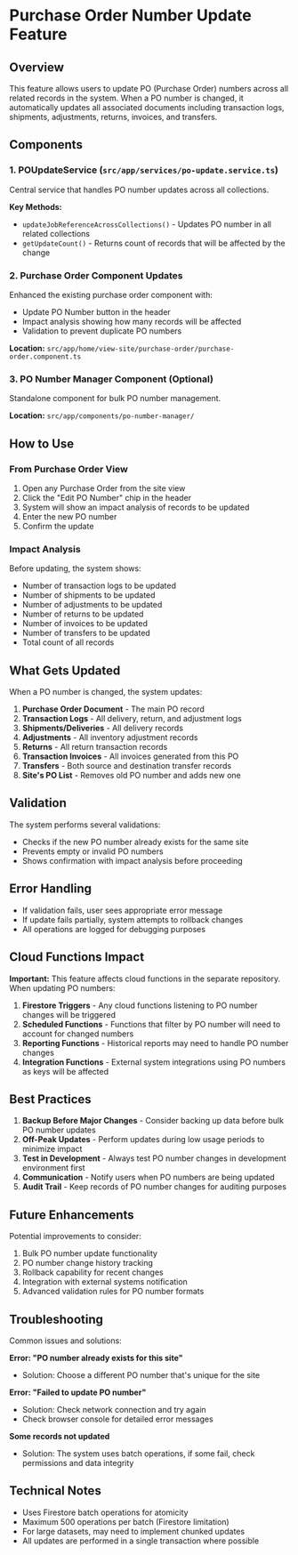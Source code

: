 # Purchase Order Number Update Feature

## Overview

This feature allows users to update PO (Purchase Order) numbers across all related records in the system. When a PO number is changed, it automatically updates all associated documents including transaction logs, shipments, adjustments, returns, invoices, and transfers.

## Components

### 1. POUpdateService (`src/app/services/po-update.service.ts`)

Central service that handles PO number updates across all collections.

**Key Methods:**

- `updateJobReferenceAcrossCollections()` - Updates PO number in all related collections
- `getUpdateCount()` - Returns count of records that will be affected by the change

### 2. Purchase Order Component Updates

Enhanced the existing purchase order component with:

- Update PO Number button in the header
- Impact analysis showing how many records will be affected
- Validation to prevent duplicate PO numbers

**Location:** `src/app/home/view-site/purchase-order/purchase-order.component.ts`

### 3. PO Number Manager Component (Optional)

Standalone component for bulk PO number management.

**Location:** `src/app/components/po-number-manager/`

## How to Use

### From Purchase Order View

1. Open any Purchase Order from the site view
2. Click the "Edit PO Number" chip in the header
3. System will show an impact analysis of records to be updated
4. Enter the new PO number
5. Confirm the update

### Impact Analysis

Before updating, the system shows:

- Number of transaction logs to be updated
- Number of shipments to be updated
- Number of adjustments to be updated
- Number of returns to be updated
- Number of invoices to be updated
- Number of transfers to be updated
- Total count of all records

## What Gets Updated

When a PO number is changed, the system updates:

1. **Purchase Order Document** - The main PO record
2. **Transaction Logs** - All delivery, return, and adjustment logs
3. **Shipments/Deliveries** - All delivery records
4. **Adjustments** - All inventory adjustment records
5. **Returns** - All return transaction records
6. **Transaction Invoices** - All invoices generated from this PO
7. **Transfers** - Both source and destination transfer records
8. **Site's PO List** - Removes old PO number and adds new one

## Validation

The system performs several validations:

- Checks if the new PO number already exists for the same site
- Prevents empty or invalid PO numbers
- Shows confirmation with impact analysis before proceeding

## Error Handling

- If validation fails, user sees appropriate error message
- If update fails partially, system attempts to rollback changes
- All operations are logged for debugging purposes

## Cloud Functions Impact

**Important:** This feature affects cloud functions in the separate repository. When updating PO numbers:

1. **Firestore Triggers** - Any cloud functions listening to PO number changes will be triggered
2. **Scheduled Functions** - Functions that filter by PO number will need to account for changed numbers
3. **Reporting Functions** - Historical reports may need to handle PO number changes
4. **Integration Functions** - External system integrations using PO numbers as keys will be affected

## Best Practices

1. **Backup Before Major Changes** - Consider backing up data before bulk PO number updates
2. **Off-Peak Updates** - Perform updates during low usage periods to minimize impact
3. **Test in Development** - Always test PO number changes in development environment first
4. **Communication** - Notify users when PO numbers are being updated
5. **Audit Trail** - Keep records of PO number changes for auditing purposes

## Future Enhancements

Potential improvements to consider:

1. Bulk PO number update functionality
2. PO number change history tracking
3. Rollback capability for recent changes
4. Integration with external systems notification
5. Advanced validation rules for PO number formats

## Troubleshooting

Common issues and solutions:

**Error: "PO number already exists for this site"**

- Solution: Choose a different PO number that's unique for the site

**Error: "Failed to update PO number"**

- Solution: Check network connection and try again
- Check browser console for detailed error messages

**Some records not updated**

- Solution: The system uses batch operations, if some fail, check permissions and data integrity

## Technical Notes

- Uses Firestore batch operations for atomicity
- Maximum 500 operations per batch (Firestore limitation)
- For large datasets, may need to implement chunked updates
- All updates are performed in a single transaction where possible
